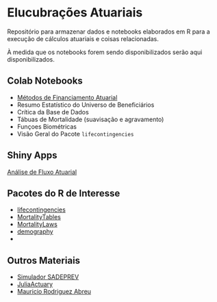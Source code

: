 # Elucubrações Atuariais

Repositório para armazenar dados e notebooks elaborados em R para a execução de cálculos atuariais e coisas relacionadas.

À medida que os notebooks forem sendo disponibilizados serão aqui disponibilizados.

## **Colab Notebooks**
* [Métodos de Financiamento Atuarial](https://colab.research.google.com/drive/1WZWnvOeVF6TusKDf9SiozeUgBfIxzpi2?usp=sharing)
* Resumo Estatístico do Universo de Beneficiários
* Crítica da Base de Dados
* Tábuas de Mortalidade (suavisação e agravamento)
* Funçoes Biométricas
* Visão Geral do Pacote `lifecontingencies`

## **Shiny Apps**

[Análise de Fluxo Atuarial]( https://marcosfs2006.shinyapps.io/fluxo_atuarial/)

## **Pacotes do R de Interesse**
* [lifecontingencies](https://cran.r-project.org/web/packages/lifecontingencies/index.html)
* [MortalityTables](https://cran.r-project.org/web/packages/MortalityTables/)
* [MortalityLaws](https://cran.r-project.org/web/packages/MortalityLaws/index.html)
* [demography](https://cran.r-project.org/web/packages/demography/index.html)
* 

## **Outros Materiais**
* [Simulador SADEPREV](http://sadeprevonline.ufrn.br:3838/sadeprev/)
* [JuliaActuary](https://juliaactuary.org/)
* [Mauricio Rodriguez Abreu](https://rpubs.com/mrabreu22/)

